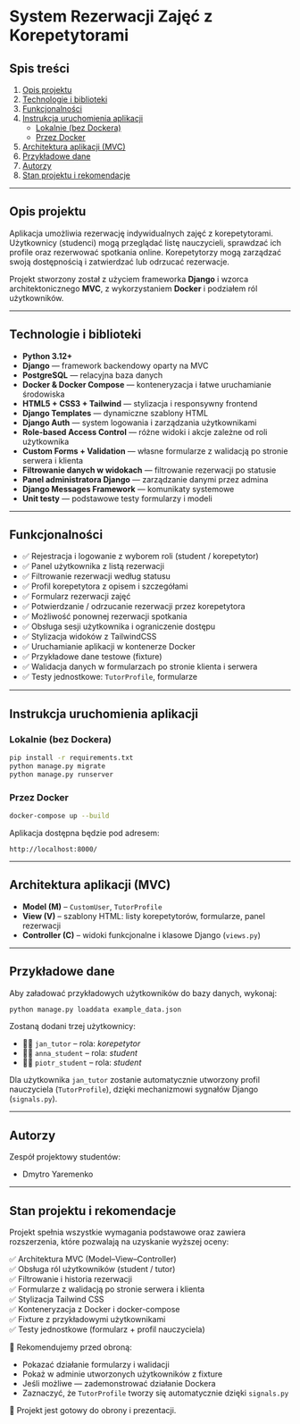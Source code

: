 # System Rezerwacji Zajęć z Korepetytorami

## Spis treści

1. [Opis projektu](#opis-projektu)  
2. [Technologie i biblioteki](#technologie-i-biblioteki)  
3. [Funkcjonalności](#funkcjonalności)  
4. [Instrukcja uruchomienia aplikacji](#instrukcja-uruchomienia-aplikacji)  
   - [Lokalnie (bez Dockera)](#lokalnie-bez-dockera)  
   - [Przez Docker](#przez-docker)  
5. [Architektura aplikacji (MVC)](#architektura-aplikacji-mvc)  
6. [Przykładowe dane](#przykładowe-dane)  
7. [Autorzy](#autorzy)  
8. [Stan projektu i rekomendacje](#stan-projektu-i-rekomendacje)  

---

## Opis projektu

Aplikacja umożliwia rezerwację indywidualnych zajęć z korepetytorami. Użytkownicy (studenci) mogą przeglądać listę nauczycieli, sprawdzać ich profile oraz rezerwować spotkania online. Korepetytorzy mogą zarządzać swoją dostępnością i zatwierdzać lub odrzucać rezerwacje.

Projekt stworzony został z użyciem frameworka **Django** i wzorca architektonicznego **MVC**, z wykorzystaniem **Docker** i podziałem ról użytkowników.

---

## Technologie i biblioteki

- **Python 3.12+**
- **Django** — framework backendowy oparty na MVC
- **PostgreSQL** — relacyjna baza danych
- **Docker & Docker Compose** — konteneryzacja i łatwe uruchamianie środowiska
- **HTML5 + CSS3 + Tailwind** — stylizacja i responsywny frontend
- **Django Templates** — dynamiczne szablony HTML
- **Django Auth** — system logowania i zarządzania użytkownikami
- **Role-based Access Control** — różne widoki i akcje zależne od roli użytkownika
- **Custom Forms + Validation** — własne formularze z walidacją po stronie serwera i klienta
- **Filtrowanie danych w widokach** — filtrowanie rezerwacji po statusie
- **Panel administratora Django** — zarządzanie danymi przez admina
- **Django Messages Framework** — komunikaty systemowe
- **Unit testy** — podstawowe testy formularzy i modeli

---

## Funkcjonalności

- ✅ Rejestracja i logowanie z wyborem roli (student / korepetytor)
- ✅ Panel użytkownika z listą rezerwacji
- ✅ Filtrowanie rezerwacji według statusu
- ✅ Profil korepetytora z opisem i szczegółami
- ✅ Formularz rezerwacji zajęć
- ✅ Potwierdzanie / odrzucanie rezerwacji przez korepetytora
- ✅ Możliwość ponownej rezerwacji spotkania
- ✅ Obsługa sesji użytkownika i ograniczenie dostępu
- ✅ Stylizacja widoków z TailwindCSS
- ✅ Uruchamianie aplikacji w kontenerze Docker
- ✅ Przykładowe dane testowe (fixture)
- ✅ Walidacja danych w formularzach po stronie klienta i serwera
- ✅ Testy jednostkowe: `TutorProfile`, formularze

---

## Instrukcja uruchomienia aplikacji

### Lokalnie (bez Dockera)

```bash
pip install -r requirements.txt
python manage.py migrate
python manage.py runserver
```

### Przez Docker

```bash
docker-compose up --build
```

Aplikacja dostępna będzie pod adresem:
```
http://localhost:8000/
```

---

## Architektura aplikacji (MVC)

- **Model (M)** – `CustomUser`, `TutorProfile`
- **View (V)** – szablony HTML: listy korepetytorów, formularze, panel rezerwacji
- **Controller (C)** – widoki funkcjonalne i klasowe Django (`views.py`)

---

## Przykładowe dane

Aby załadować przykładowych użytkowników do bazy danych, wykonaj:

```bash
python manage.py loaddata example_data.json
```

Zostaną dodani trzej użytkownicy:

- 👨‍🏫 `jan_tutor` – rola: *korepetytor*
- 👩‍🎓 `anna_student` – rola: *student*
- 👨‍🎓 `piotr_student` – rola: *student*

Dla użytkownika `jan_tutor` zostanie automatycznie utworzony profil nauczyciela (`TutorProfile`), dzięki mechanizmowi sygnałów Django (`signals.py`).

---

## Autorzy

Zespół projektowy studentów:  
- Dmytro Yaremenko  

---

## Stan projektu i rekomendacje

Projekt spełnia wszystkie wymagania podstawowe oraz zawiera rozszerzenia, które pozwalają na uzyskanie wyższej oceny:

✅ Architektura MVC (Model–View–Controller)  
✅ Obsługa ról użytkowników (student / tutor)  
✅ Filtrowanie i historia rezerwacji  
✅ Formularze z walidacją po stronie serwera i klienta  
✅ Stylizacja Tailwind CSS  
✅ Konteneryzacja z Docker i docker-compose  
✅ Fixture z przykładowymi użytkownikami  
✅ Testy jednostkowe (formularz + profil nauczyciela)

🎯 Rekomendujemy przed obroną:
- Pokazać działanie formularzy i walidacji
- Pokaż w adminie utworzonych użytkowników z fixture
- Jeśli możliwe — zademonstrować działanie Dockera
- Zaznaczyć, że `TutorProfile` tworzy się automatycznie dzięki `signals.py`

📌 Projekt jest gotowy do obrony i prezentacji.

